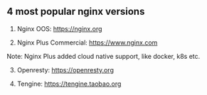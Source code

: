 ## 4 most popular nginx versions
1. Nginx OOS: https://nginx.org

2. Nginx Plus Commercial: https://www.nginx.com

Note: Nginx Plus added cloud native support, like docker, k8s etc.

3. Openresty: https://openresty.org

4. Tengine: https://tengine.taobao.org
